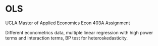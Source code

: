 # OLS
UCLA Master of Applied Economics Econ 403A Assignment

Different econometrics data, multiple linear regression with high power terms and interaction terms, BP test for heteroskedasticity.
